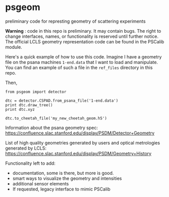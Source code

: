 # psgeom
preliminary code for represting geometry of scattering experiments

**Warning** : code in this repo is preliminary. It may contain bugs. The right to change interfaces, names, or functionality is reserved until further notice. The official LCLS geometry representation code can be found in the PSCalib module.

Here's a quick example of how to use this code. Imagine I have a geometry file
on the psana machines `1-end.data` that I want to load and manipulate. You can
find an example of such a file in the `ref_files` directory in this repo.

Then,

```
from psgeom import detector

dtc = detector.CSPAD.from_psana_file('1-end.data')
print dtc.draw_tree()
print dtc.xyz

dtc.to_cheetah_file('my_new_cheetah_geom.h5')
```

Information about the psana geometry spec:
https://confluence.slac.stanford.edu/display/PSDM/Detector+Geometry

List of high quality geometries generated by users and optical metrologies generated by LCLS:
https://confluence.slac.stanford.edu/display/PSDM/Geometry+History

Functionality left to add:
* documentation, some is there, but more is good.
* smart ways to visualize the geometry and intensities
* additional sensor elements
* If requested, legacy interface to mimic PSCalib



